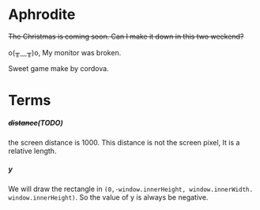 # Aphrodite

~~The Christmas is coming soon. Can I make it down in this two weekend?~~

o(╥﹏╥)o, My monitor was broken.

Sweet game make by cordova.

# Terms

##### ~~distance~~(TODO)
the screen distance is 1000. This distance is not the screen pixel, It is a relative length.

##### y
We will draw the rectangle in `(0,-window.innerHeight, window.innerWidth. window.innerHeight)`. So the value of y is always be negative. 
